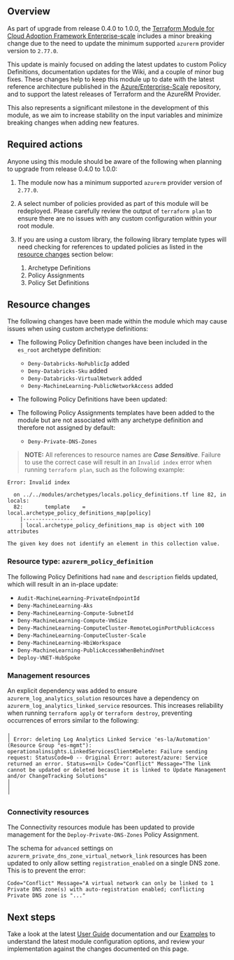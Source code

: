 <!-- markdownlint-disable first-line-h1 -->
## Overview

As part of upgrade from release 0.4.0 to 1.0.0, the [Terraform Module for Cloud Adoption Framework Enterprise-scale][terraform-registry-caf-enterprise-scale] includes a minor breaking change due to the need to update the minimum supported `azurerm` provider version to `2.77.0`.

This update is mainly focused on adding the latest updates to custom Policy Definitions, documentation updates for the Wiki, and a couple of minor bug fixes. These changes help to keep this module up to date with the latest reference architecture published in the [Azure/Enterprise-Scale][azure/enterprise-scale] repository, and to support the latest releases of Terraform and the AzureRM Provider.

This also represents a significant milestone in the development of this module, as we aim to increase stability on the input variables and minimize breaking changes when adding new features.

## Required actions

Anyone using this module should be aware of the following when planning to upgrade from release 0.4.0 to 1.0.0:

1. The module now has a minimum supported `azurerm` provider version of `2.77.0`.

1. A select number of policies provided as part of this module will be redeployed.
Please carefully review the output of `terraform plan` to ensure there are no issues with any custom configuration within your root module.

1. If you are using a custom library, the following library template types will need checking for references to updated policies as listed in the [resource changes](#resource-changes) section below:
    1. Archetype Definitions
    1. Policy Assignments
    1. Policy Set Definitions

## Resource changes

The following changes have been made within the module which may cause issues when using custom archetype definitions:

- The following Policy Definition changes have been included in the `es_root` archetype definition:
  - `Deny-Databricks-NoPublicIp` added
  - `Deny-Databricks-Sku` added
  - `Deny-Databricks-VirtualNetwork` added
  - `Deny-MachineLearning-PublicNetworkAccess` added

- The following Policy Definitions have been updated:

- The following Policy Assignments templates have been added to the module but are not associated with any archetype definition and therefore not assigned by default:
  - `Deny-Private-DNS-Zones`

> **NOTE:** All references to resource names are **_Case Sensitive_**. Failure to use the correct case will result in an `Invalid index` error when running `terraform plan`, such as the following example:

```shell
Error: Invalid index

  on ../../modules/archetypes/locals.policy_definitions.tf line 82, in locals:
  82:       template    = local.archetype_policy_definitions_map[policy]
    |----------------
    | local.archetype_policy_definitions_map is object with 100 attributes

The given key does not identify an element in this collection value.
```

### Resource type: `azurerm_policy_definition`

The following Policy Definitions had `name` and `description` fields updated, which will result in an in-place update:

- `Audit-MachineLearning-PrivateEndpointId`
- `Deny-MachineLearning-Aks`
- `Deny-MachineLearning-Compute-SubnetId`
- `Deny-MachineLearning-Compute-VmSize`
- `Deny-MachineLearning-ComputeCluster-RemoteLoginPortPublicAccess`
- `Deny-MachineLearning-ComputeCluster-Scale`
- `Deny-MachineLearning-HbiWorkspace`
- `Deny-MachineLearning-PublicAccessWhenBehindVnet`
- `Deploy-VNET-HubSpoke`

### Management resources

An explicit dependency was added to ensure `azurerm_log_analytics_solution` resources have a dependency on `azurerm_log_analytics_linked_service` resources.
This increases reliability when running `terraform apply` or `terraform destroy`, preventing occurrences of errors similar to the following:

```shell
╷
│ Error: deleting Log Analytics Linked Service 'es-la/Automation' (Resource Group "es-mgmt"): operationalinsights.LinkedServicesClient#Delete: Failure sending request: StatusCode=0 -- Original Error: autorest/azure: Service returned an error. Status=<nil> Code="Conflict" Message="The link cannot be updated or deleted because it is linked to Update Management and/or ChangeTracking Solutions"
│ 
│ 
╵
```

### Connectivity resources

The Connectivity resources module has been updated to provide management for the `Deploy-Private-DNS-Zones` Policy Assignment.

The schema for `advanced` settings on `azurerm_private_dns_zone_virtual_network_link` resources has been updated to only allow setting `registration_enabled` on a single DNS zone.
This is to prevent the error:

```shell
Code="Conflict" Message="A virtual network can only be linked to 1 Private DNS zone(s) with auto-registration enabled; conflicting Private DNS zone is "..."
```

## Next steps

Take a look at the latest [User Guide](User-Guide) documentation and our [Examples](Examples) to understand the latest module configuration options, and review your implementation against the changes documented on this page.

[//]: # "************************"
[//]: # "INSERT LINK LABELS BELOW"
[//]: # "************************"

[terraform-registry-caf-enterprise-scale]: https://registry.terraform.io/modules/Azure/caf-enterprise-scale/azurerm/latest "Terraform Registry: Terraform Module for Cloud Adoption Framework Enterprise-scale"
[azure/enterprise-scale]: https://github.com/Azure/Enterprise-Scale

[ESLZ-Management]:   https://docs.microsoft.com/azure/cloud-adoption-framework/ready/enterprise-scale/management-and-monitoring
[ESLZ-Connectivity]: https://docs.microsoft.com/azure/cloud-adoption-framework/ready/enterprise-scale/network-topology-and-connectivity
[ESLZ-Identity]:     https://docs.microsoft.com/azure/cloud-adoption-framework/ready/enterprise-scale/identity-and-access-management

[azurerm_management_group_policy_assignment]: https://registry.terraform.io/providers/hashicorp/azurerm/latest/docs/resources/management_group_policy_assignment
[azurerm_policy_assignment]:                  https://registry.terraform.io/providers/hashicorp/azurerm/latest/docs/resources/policy_assignment

[wiki_provider_configuration]: %5BUser-Guide%5D-Provider-Configuration "Wiki - Provider Configuration"
